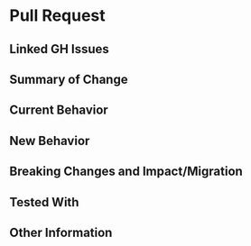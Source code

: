 # Pull Request
## Linked GH Issues

## Summary of Change

## Current Behavior

## New Behavior

## Breaking Changes and Impact/Migration

## Tested With

## Other Information
